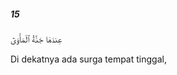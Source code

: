 ##### 15

<span class="ayah">عِندَهَا جَنَّةُ ٱلْمَأْوَىٰٓ</span>

<span class="ayah_translation">Di dekatnya ada surga tempat tinggal,</span>
